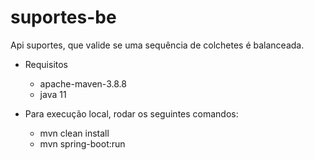 # suportes-be
Api suportes, que valide se uma sequência de colchetes é balanceada.

* Requisitos
  * apache-maven-3.8.8
  * java 11
  
* Para execução local, rodar os seguintes comandos:
  * mvn clean install
  * mvn spring-boot:run